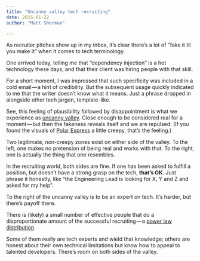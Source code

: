 ```yaml
---
title: "Uncanny valley tech recruiting"
date: 2015-01-22
author: "Matt Sherman"

---
```


As recruiter pitches show up in my inbox, it’s clear there’s a lot of “fake it til you make it” when it comes to tech terminology.

One arrived today, telling me that “dependency injection” is a hot technology these days, and that their client was hiring people with that skill.

For a short moment, I was impressed that such specificity was included in a cold email — a hint of credibility. But the subsequent usage quickly indicated to me that the writer doesn’t know what it means. Just a phrase dropped in alongside other tech jargon, template-like.

See, this feeling of plausibility followed by disappointment is what we experience as [uncanny valley](http://en.wikipedia.org/wiki/Uncanny_valley). Close enough to be considered real for a moment — but then the fakeness reveals itself and we are repulsed. (If you found the visuals of [Polar Express](https://www.google.com/search?q=polar+express+creepy&amp;espv=2&amp;biw=1264&amp;bih=1287&amp;source=lnms&amp;tbm=isch&amp;sa=X&amp;ei=j1HBVLfMA_GxsAStwoCADw&amp;ved=0CAYQ_AUoAQ) a little creepy, that’s the feeling.)

Two legitimate, non-creepy zones exist on either side of the valley. To the left, one makes no pretension of being real and works with that. To the right, one is actually the thing that one resembles.

In the recruiting world, both sides are fine. If one has been asked to fulfill a position, but doesn’t have a strong grasp on the tech, **that’s OK**. Just phrase it honestly, like “the Engineering Lead is looking for X, Y and Z and asked for my help”.

To the right of the uncanny valley is to be an expert on tech. It’s harder, but there’s payoff there.

There is (likely) a small number of effective people that do a disproportionate amount of the successful recruiting — a [power law distribution](http://en.wikipedia.org/wiki/Power_law).

Some of them really are tech experts and wield that knowledge; others are honest about their own technical limitations but know how to appeal to talented developers. There’s room on both sides of the valley.
